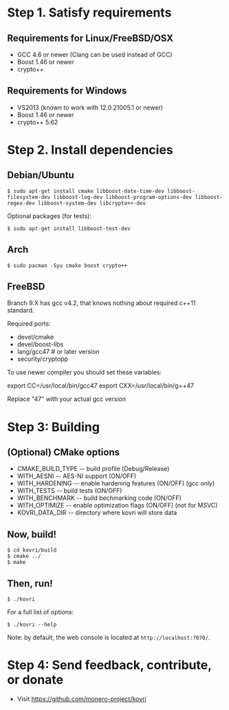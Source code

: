# Step 1. Satisfy requirements

## Requirements for Linux/FreeBSD/OSX

* GCC 4.6 or newer (Clang can be used instead of GCC)
* Boost 1.46 or newer
* crypto++

## Requirements for Windows

* VS2013 (known to work with 12.0.21005.1 or newer)
* Boost 1.46 or newer
* crypto++ 5.62

# Step 2. Install dependencies

## Debian/Ubuntu

``` console
$ sudo apt-get install cmake libboost-date-time-dev libboost-filesystem-dev libboost-log-dev libboost-program-options-dev libboost-regex-dev libboost-system-dev libcrypto++-dev
```

Optional packages (for tests):
``` console
$ sudo apt-get install libboost-test-dev
```

## Arch

``` console
$ sudo pacman -Syu cmake boost crypto++
```

## FreeBSD

Branch 9.X has gcc v4.2, that knows nothing about required c++11 standard.

Required ports:

* devel/cmake
* devel/boost-libs
* lang/gcc47 # or later version
* security/cryptopp

To use newer compiler you should set these variables:

  export CC=/usr/local/bin/gcc47
  export CXX=/usr/local/bin/g++47

Replace "47" with your actual gcc version

# Step 3: Building

## (Optional) CMake options

* CMAKE_BUILD_TYPE -- build profile (Debug/Release)
* WITH_AESNI -- AES-NI support (ON/OFF)
* WITH_HARDENING -- enable hardening features (ON/OFF) (gcc only)
* WITH_TESTS -- build tests (ON/OFF)
* WITH_BENCHMARK -- build bechmarking code (ON/OFF)
* WITH_OPTIMIZE -- enable optimization flags (ON/OFF) (not for MSVC)
* KOVRI_DATA_DIR -- directory where kovri will store data

## Now, build!

``` console
$ cd kovri/build
$ cmake ../
$ make
```

## Then, run!

``` console
$ ./kovri
```

For a full list of options:

``` console
$ ./kovri --help
```

Note: by default, the web console is located at `http://localhost:7070/`.

# Step 4: Send feedback, contribute, or donate

* Visit https://github.com/monero-project/kovri
